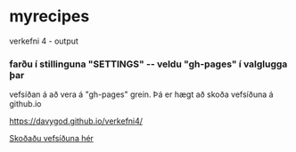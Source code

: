# myrecipes
verkefni 4 - output

### farðu í stillinguna "SETTINGS" -- veldu "gh-pages" í valglugga þar

vefsíðan á að vera á "gh-pages" grein. Þá er hægt að skoða vefsíðuna á github.io

https://davygod.github.io/verkefni4/

[Skoðaðu vefsíðuna hér](https://davygod.github.io/verkefni4/)



